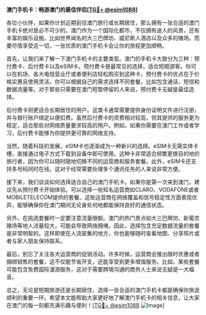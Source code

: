 **澳门手机卡：畅游澳门的最佳伴侣[[TG💪+ @esim1088](https://t.me/s/esim1088)]**

各位小伙伴，如果你计划近期前往澳门旅行或长期居住，那么拥有一张合适的澳门手机卡绝对是必不可少的。澳门作为一个国际化都市，不仅拥有迷人的风景，还有丰富的娱乐设施，比如世界闻名的大三巴牌坊、威尼斯人酒店以及众多的赌场。而要尽情享受这一切，一张优质的澳门手机卡会让你的旅程更加顺畅。

首先，让我们来了解一下澳门手机卡的主要类型。澳门的手机卡大致分为三种：预付费卡、后付费卡以及eSIM卡。预付费卡是最常见的选择，适合短期游客。你可以在机场、各大电信营业厅或者便利店轻松购买到这种卡。预付费卡的优点在于价格实惠且使用灵活，你可以根据自己的需求选择不同套餐，比如包含通话、短信和数据流量等。对于那些只需要在澳门短暂停留的人来说，预付费卡无疑是最佳选择。

后付费卡则更适合长期居住的用户。这类卡通常需要提供身份证明文件进行注册，并与银行账户绑定以便扣费。虽然后付费卡的资费相对较高，但其提供的服务更为稳定，适合那些对网络质量要求较高的用户。例如，如果你需要在澳门工作或者学习，后付费卡能够为你提供更可靠的网络支持。

当然，随着科技的发展，eSIM卡也逐渐成为一种新兴的选择。eSIM卡无需实体卡槽，直接通过电子方式下载到设备中即可使用。这种卡非常适合频繁更换目的地的旅行者，因为你可以随时随地切换不同的运营商和服务套餐。此外，eSIM卡还支持多号码同时在线，这对于经常需要处理多个通讯任务的人来说非常方便。

接下来，我们谈谈如何选择适合自己的澳门手机卡。如果你是第一次来到澳门，建议先从预付费卡开始体验。可以选择一些知名运营商如CLARO、VODAFONE或者MOBILETELECOM提供的套餐。这些运营商在网络覆盖和信号稳定性方面表现优异，能够确保你在澳门期间无论身处何地都能保持良好的通信状态。

另外，在挑选套餐时一定要注意流量限额。澳门的热门景点如大三巴牌坊、新葡京赌场等地人流量较大，可能会导致网络拥堵。因此，选择包含充足数据流量的套餐是非常明智的。这样即使在人流密集的地方，你也能够随时查看地图、分享照片或者与家人朋友保持联系。

最后，别忘了关注各大运营商的促销活动。许多时候，运营商会推出限时优惠或者捆绑销售的套餐，这不仅能节省开支，还能享受到更多增值服务。比如，某些套餐可能包含免费国际漫游服务，这对于需要跨境沟通的商务人士来说无疑是一大福音。

总之，无论是短期旅游还是长期居住，选择一张合适的澳门手机卡都是确保你旅途顺利的重要一环。希望本文能帮助大家更好地了解澳门手机卡的相关信息，让大家在澳门的每一刻都充满乐趣与便利！[[TG💪+ @esim1088](https://t.me/s/esim1088) ![Image](https://i.postimg.cc/4NQfJmqS/Snipaste-2025-05-13-00-14-12.png)]